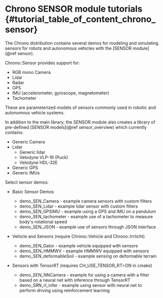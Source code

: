 Chrono SENSOR module tutorials {#tutorial_table_of_content_chrono_sensor}
===============================

The Chrono distribution contains several demos for modeling and simulating sensors for robots and autonomous vehicles with the [SENSOR module](@ref sensor).

Chrono::Sensor provides support for:
 - RGB mono Camera 
 - Lidar
 - Radar
 - GPS
 - IMU (accelerometer, gyroscope, magnetometer)
 - Tachometer  

These are parameterized models of sensors commonly used in robotic and autonomous vehicle systems.

In addition to the main library, the SENSOR module also creates a library of pre-defined [SENSOR models](@ref sensor_overview) which currently contains:

- Generic Camera
- Lidar
  - Generic lidar
  - Velodyne VLP-16 (Puck)
  - Velodyne HDL-32E
- Generic GPS
- Generic IMUs

Select sensor demos:

* Basic Sensor Demos
  * demo_SEN_Camera - example camera sensors with custom filters
  * demo_SEN_Lidar - example lidar sensor with custom filters
  * demo_SEN_GPSIMU - example using a GPS and IMU on a pendulum
  * demo_SEN_tachometer - example use of a tachometer to measure body's rotational speed
  * demo_SEN_JSON - example use of sensors through JSON interface

* Vehicle and Sensors (require Chrono::Vehicle and Chrono::Irrlicht)
  * demo_SEN_Gator - example vehicle equipped with sensors
  * demo_SEN_HMMWV - example HMMWV equipped with sensors
  * demo_SEN_deformableSoil - example sensing on deformable terrain

* Sensors with TensorRT (requires CH_USE_TENSOR_RT=ON in cmake)
  * demo_SEN_NNCamera - example for using a camera with a filter based on a neural net with inference through TensorRT
  * demo_SRN_rl_infer - example using sensor with neural net to perform driving using reinforcement learning
